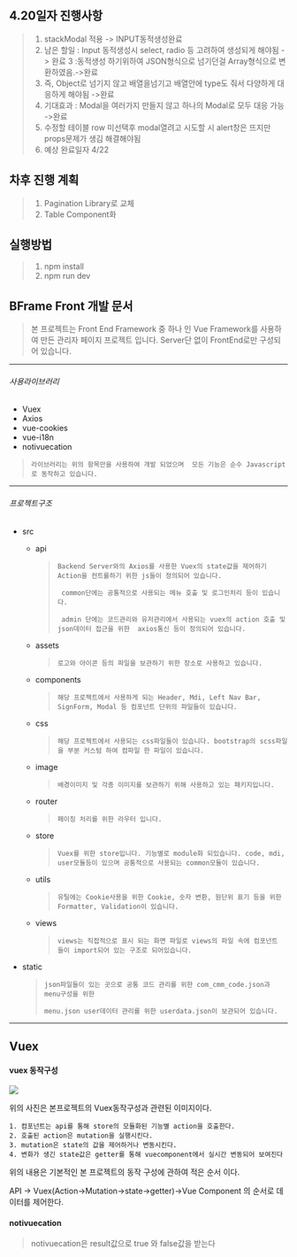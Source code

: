 ## 4.20일자 진행사항
> 1. stackModal 적용 -> INPUT동적생성완료
> 2. 남은 할일 : Input 동적생성시 select, radio 등 고려하여 생성되게 해야됨 -> 완료
> 3 :동적생성 하기위하여 JSON형식으로 넘기던걸 Array형식으로 변환하였음.->완료
> 4. 즉, Object로 넘기지 않고 배열을넘기고 배열안에 type도 줘서 다양하게 대응하게 해야됨 ->완료
> 5. 기대효과 : Modal을 여러가지 만들지 않고 하나의 Modal로 모두 대응 가능 ->완료
> 6. 수정할 테이블 row 미선택후 modal열려고 시도할 시 alert창은 뜨지만 props문제가 생김 해결해야됨
> 7. 예상 완료일자 4/22

## 차후 진행 계획
> 1. Pagination Library로 교체
> 2. Table Component화

## 실행방법
> 1. npm install
> 2. npm run dev

## BFrame Front 개발 문서

> 본 프로젝트는 Front End Framework 중 하나 인 Vue Framework를 사용하여 만든 관리자 페이지 프로젝트 입니다. Server단 없이 FrontEnd로만 구성되어 있습니다.

---

###### 사용라이브러리

* Vuex
* Axios
* vue-cookies
* vue-i18n
* notivuecation

> ```
> 라이브러리는 위의 항목만을 사용하여 개발 되었으며  모든 기능은 순수 Javascript로 동작하고 있습니다.
> ```

---

###### 프로젝트구조

* src

  * api

    > ```
    > Backend Server와의 Axios를 사용한 Vuex의 state값을 제어하기 Action을 컨트롤하기 위한 js들이 정의되어 있습니다.
    > 
    >  common단에는 공통적으로 사용되는 메뉴 호출 및 로그인처리 등이 있습니다.
    > 
    >  admin 단에는 코드관리와 유저관리에서 사용되는 vuex의 action 호출 및 json데이터 접근을 위한  axios통신 등이 정의되어 있습니다.
    > ```

  * assets

    > ```
    > 로고와 아이콘 등의 파일을 보관하기 위한 장소로 사용하고 있습니다.
    > ```

  * components

    > ```
    > 해당 프로젝트에서 사용하게 되는 Header, Mdi, Left Nav Bar, SignForm, Modal 등 컴포넌트 단위의 파일들이 있습니다.
    > ```

  * css

    > ```
    > 해당 프로젝트에서 사용되는 css파일들이 있습니다. bootstrap의 scss파일을 부분 커스텀 하여 컴파일 한 파일이 있습니다.
    > ```

  * image

    > ```
    > 배경이미지 및 각종 이미지를 보관하기 위해 사용하고 있는 패키지입니다.
    > ```

  * router

    > ```
    > 페이징 처리를 위한 라우터 입니다.
    > ```

  * store

    > ```
    > Vuex를 위한 store입니다. 기능별로 module화 되있습니다. code, mdi, user모듈등이 있으며 공통적으로 사용되는 common모듈이 있습니다.
    > ```

  * utils

    > ```
    > 유틸에는 Cookie사용을 위한 Cookie, 숫자 변환, 원단위 표기 등을 위한 Formatter, Validation이 있습니다.
    > ```

  * views

    > ```
    > views는 직접적으로 표시 되는 화면 파일로 views의 파일 속에 컴포넌트 들이 import되어 있는 구조로 되어있습니다.
    > ```

* static

  > ```
  > json파일들이 있는 곳으로 공통 코드 관리를 위한 com_cmm_code.json과 menu구성을 위한
  > 
  > menu.json user데이터 관리를 위한 userdata.json이 보관되어 있습니다.
  > ```

---

## Vuex

#### vuex 동작구성

![](https://vuex.vuejs.org/vuex.png)

위의 사진은 본프로젝트의 Vuex동작구성과 관련된 이미지이다.

```
1. 컴포넌트는 api를 통해 store의 모듈화된 기능별 action을 호출한다.
2. 호출된 action은 mutation을 실행시킨다.
3. mutation은 state의 값을 제어하거나 변동시킨다.
4. 변화가 생긴 state값은 getter를 통해 vuecomponent에서 실시간 변동되어 보여진다
```

위의 내용은 기본적인 본 프로젝트의 동작 구성에 관하여 적은 순서 이다.

API -> Vuex(Action->Mutation->state->getter)->Vue Component 의 순서로 데이터를 제어한다.

#### notivuecation
> notivuecation은 result값으로 true 와 false값을 받는다
